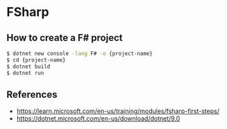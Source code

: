 # FSharp

## How to create a F# project

```bash
$ dotnet new console -lang F# -o {project-name}
$ cd {project-name}
$ dotnet build
$ dotnet run
```
## References

- https://learn.microsoft.com/en-us/training/modules/fsharp-first-steps/
- https://dotnet.microsoft.com/en-us/download/dotnet/9.0

